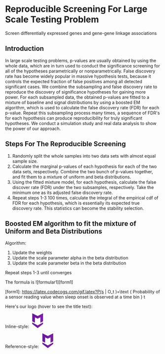 # Reproducible Screening For Large Scale Testing Problem
Screen differentially expressed genes and gene-gene linkage associations 

## Introduction 
In large scale testing problems, p-values are usually obtained by using the whole data, which are in turn used to conduct the significance screening for all of the hypotheses parametrically or nonparametrically. False discovery rate has become widely popular in massive hypothesis tests, because it controls the expected fraction of false positives among all detected significant cases. We combine the subsampling and false discovery rate to reproduce the discovery of significance hypotheses for gaining more power. For each subsampled data, the obtained p-values are fitted to a mixture of baseline and signal distributions by using a boosted EM algorithm, which is used to calculate the false discovery rate (FDR) for each p-value. Repeat this subsampling process many times, a sequence of FDR's for each hypothesis can produce reproducibility for truly significant hypotheses. We conduct a simulation study and real data analysis to show the power of our approach. 

## Steps For The Reproducible Screening 

1. Randomly split the whole samples into two data sets with almost equal sample size. 
2. Calculate the marginal p-values of each hypothesis for each of the two data sets, respectively. Combine the two bunch of p-values together, and fit them to a mixture of uniform and beta distributions. 
3. Using the fitted mixture model, for each hypothesis, calculate the false discover rate (FDR) under the two subsamples, respectively. Take the minimum one as its adjusted false discovery rate. 
4. Repeat steps 1-3 100 times, calculate the integral of the empirical cdf of FDR for each hypothesis, which is essentially its expected true discovery rate. This statistics can become the stability selection. 

## Boosted EM algorithm to fit the mixture of Uniform and Beta Distributions

Algorithm:
1. Update the weights 
2. Update the scale parameter alpha in the beta distribution
3. Update the scale parameter beta in the beta distribution

Repeat steps 1-3 until converges 

The formula is ![formular1][form1]

[form1]: https://latex.codecogs.com/gif.latex?P(s | O_t )=\text { Probability of a sensor reading value when sleep onset is observed at a time bin } t

Here's our logo (hover to see the title text):

Inline-style: 
![alt text](https://github.com/adam-p/markdown-here/raw/master/src/common/images/icon48.png "Logo Title Text 1")

Reference-style: 
![alt text][logo]

[logo]: https://github.com/adam-p/markdown-here/raw/master/src/common/images/icon48.png "Logo Title Text 2"
